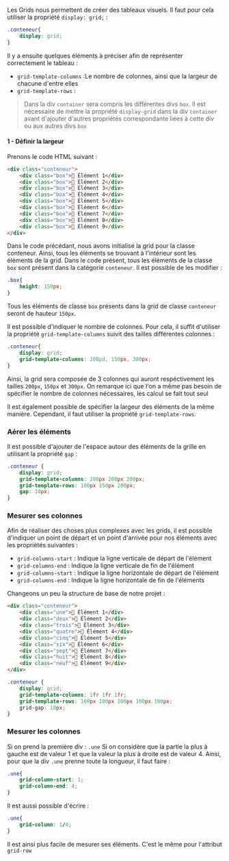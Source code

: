 Les Grids nous permettent de créer des tableaux visuels. Il faut pour cela utiliser la propriété `display: grid;` :
```css
.conteneur{
	display: grid;
}
```
Il y a ensuite quelques éléments à préciser afin de représenter correctement le tableau :
- `grid-template-columns`  :Le nombre de colonnes, ainsi que la largeur de chacune d'entre elles
- `grid-template-rows` : 
> Dans la div `container` sera compris les différentes divs `box`. Il est nécessaire de mettre la propriété `display-grid` dans la div `container` avant d'ajouter d'autres propriétés correspondante liées à cette div ou aux autres divs `box`

#### 1 - Définir la largeur
Prenons le code HTML suivant :
```html
<div class="conteneur">
    <div class="box">🐸 Élément 1</div>
    <div class="box">🦊 Élément 2</div>
    <div class="box">🦄 Élément 3</div>
    <div class="box">🐶 Élément 4</div>
    <div class="box">🐨 Élément 5</div>
    <div class="box">🐒 Élément 6</div>
    <div class="box">🦆 Élément 7</div>
    <div class="box">🐙 Élément 8</div>
    <div class="box">🐋 Élément 9</div>
</div>
```

Dans le code précédant, nous avons initialisé la grid pour la classe conteneur. Ainsi, tous les éléments se trouvant à l'intérieur sont les éléments de la grid. Dans le code présent, tous les éléments de la classe `box` sont présent dans la catégorie `conteneur`. Il est possible de les modifier :
```css
.box{
	height: 150px;
}
```
Tous les éléments de classe `box` présents dans la grid de classe `conteneur` seront de hauteur `150px`. 

Il est possible d'indiquer le nombre de colonnes. Pour cela, il suffit d'utiliser la propriété `grid-template-columns` suivit des tailles différentes colonnes :
```css
.conteneur{
	display: grid;
	grid-template-columns: 200pd, 150px, 300px;
}
```
Ainsi, la grid sera composée de 3 colonnes qui auront respéctivement les tailles `200px`, `150px` et `300px`.
On remarque ici que l'on a même pas besoin de spécifier le nombre de colonnes nécessaires, les calcul se fait tout seul

Il est également possible de spécifier la largeur des éléments de la même manière. Cependant, il faut utiliser la propriété `grid-template-rows`.

### Aérer les éléments
Il est possible d'ajouter de l'espace autour des éléments de la grille en utilisant la propriété `gap` :
```css
.conteneur {
    display: grid;
    grid-template-columns: 200px 200px 200px;
    grid-template-rows: 100px 150px 200px;
    gap: 10px;
}
```

### Mesurer ses colonnes
Afin de réaliser des choses plus complexes avec les grids, il est possible d'indiquer un point de départ et un point d'arrivée pour nos éléments avec les propriétés suivantes :
- `grid-columns-start` : Indique la ligne verticale de départ de l'élément
- `grid-columns-end` : Indique la ligne verticale de fin de l'élément
- `grid-columns-start` : Indique la ligne horizontale de départ de l'élément
- `grid-columns-end` : Indique la ligne horizontale de fin de l'éléments

Changeons un peu la structure de base de notre projet :
```html
<div class="conteneur">
    <div class="une">🐸 Élément 1</div>
    <div class="deux">🦊 Élément 2</div>
    <div class="trois">🦄 Élément 3</div>
    <div class="quatre">🐶 Élément 4</div>
    <div class="cinq">🐨 Élément 5</div>
    <div class="six">🐒 Élément 6</div>
    <div class="sept">🦆 Élément 7</div>
    <div class="huit">🐙 Élément 8</div>
    <div class="neuf">🐋 Élément 9</div>
</div>
```

```css
.conteneur {
    display: grid;
    grid-template-columns: 1fr 1fr 1fr;
    grid-template-rows: 100px 100px 100px 100px 100px;
    grid-gap: 10px;
}
```

### Mesurer les colonnes
Si on prend la première div : `.une`
Si on considère que la partie la plus à gauche est de valeur 1 et que la valeur la plus à droite est de valeur 4. Ainsi, pour que la div `.une` prenne toute la longueur, il faut faire :
```css
.une{
	grid-column-start: 1;
	grid-column-end: 4;
}
```
Il est aussi possible d'écrire :
```css
.une{
	grid-column: 1/4;
}
```
Il est ainsi plus facile de mesurer ses éléments. C'est le même pour l'attribut `grid-row`